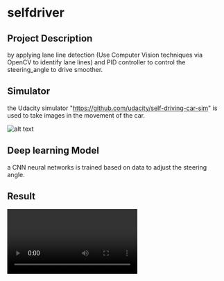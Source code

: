 # selfdriver
## Project Description <br>
by applying lane line detection (Use Computer Vision techniques via OpenCV to identify lane lines) and PID controller to control the steering_angle to drive smoother. 
<br>

## Simulator
the Udacity simulator "https://github.com/udacity/self-driving-car-sim" is used to take images in the movement of the car.


![alt text](https://github.com/msh8261/selfdriver/test/sim-img.jpg)

## Deep learning Model 
a CNN neural networks is trained based on data to adjust the steering angle.

## Result
<video 
src="https://github.com/msh8261/selfdriver/result/sim-result.mp4" type="video/mp4"
/>




